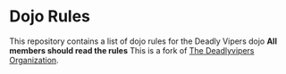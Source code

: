 Dojo Rules
==========

This repository contains a list of dojo rules for the Deadly Vipers dojo
**All members should read the rules**
This is a fork of [The Deadlyvipers Organization](https://github.com/deadlyvipers).
